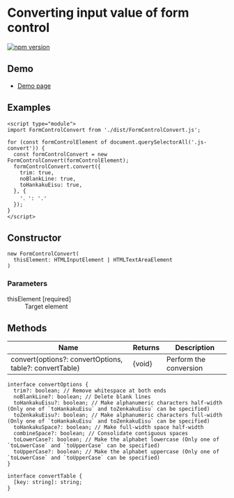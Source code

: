 # Converting input value of form control

[![npm version](https://badge.fury.io/js/%40saekitominaga%2Fhtmlformcontrolelement-convert.svg)](https://badge.fury.io/js/%40saekitominaga%2Fhtmlformcontrolelement-convert)

## Demo

- [Demo page](https://saekitominaga.github.io/htmlformcontrolelement-convert/demo.html)

## Examples

```
<script type="module">
import FormControlConvert from './dist/FormControlConvert.js';

for (const formControlElement of document.querySelectorAll('.js-convert')) {
  const formControlConvert = new FormControlConvert(formControlElement);
  formControlConvert.convert({
    trim: true,
    noBlankLine: true,
    toHankakuEisu: true,
  }, {
    '．': '.'
  });
}
</script>
```

## Constructor

```
new FormControlConvert(
  thisElement: HTMLInputElement | HTMLTextAreaElement
)
```

### Parameters

<dl>
<dt>thisElement [required]</dt>
<dd>Target element</dd>
</dl>

## Methods

| Name | Returns | Description |
|-|-|-|
| convert(options?: convertOptions, table?: convertTable) | {void} | Perform the conversion |

```
interface convertOptions {
  trim?: boolean; // Remove whitespace at both ends
  noBlankLine?: boolean; // Delete blank lines
  toHankakuEisu?: boolean; // Make alphanumeric characters half-width (Only one of `toHankakuEisu` and toZenkakuEisu` can be specified)
  toZenkakuEisu?: boolean; // Make alphanumeric characters full-width (Only one of `toHankakuEisu` and toZenkakuEisu` can be specified)
  toHankakuSpace?: boolean; // Make full-width space half-width
  combineSpace?: boolean; // Consolidate contiguous spaces
  toLowerCase?: boolean; // Make the alphabet lowercase (Only one of `toLowerCase` and `toUpperCase` can be specified)
  toUpperCase?: boolean; // Make the alphabet uppercase (Only one of `toLowerCase` and `toUpperCase` can be specified)
}

interface convertTable {
  [key: string]: string;
}
```